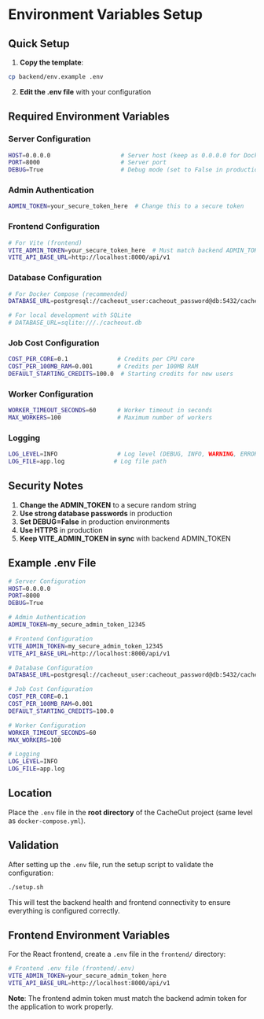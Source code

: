 # Environment Variables Setup

## Quick Setup

1. **Copy the template**:
```bash
cp backend/env.example .env
```

2. **Edit the .env file** with your configuration

## Required Environment Variables

### Server Configuration
```bash
HOST=0.0.0.0                    # Server host (keep as 0.0.0.0 for Docker)
PORT=8000                       # Server port
DEBUG=True                      # Debug mode (set to False in production)
```

### Admin Authentication
```bash
ADMIN_TOKEN=your_secure_token_here  # Change this to a secure token
```

### Frontend Configuration
```bash
# For Vite (frontend)
VITE_ADMIN_TOKEN=your_secure_token_here  # Must match backend ADMIN_TOKEN
VITE_API_BASE_URL=http://localhost:8000/api/v1
```

### Database Configuration
```bash
# For Docker Compose (recommended)
DATABASE_URL=postgresql://cacheout_user:cacheout_password@db:5432/cacheout_db

# For local development with SQLite
# DATABASE_URL=sqlite:///./cacheout.db
```

### Job Cost Configuration
```bash
COST_PER_CORE=0.1              # Credits per CPU core
COST_PER_100MB_RAM=0.001       # Credits per 100MB RAM
DEFAULT_STARTING_CREDITS=100.0  # Starting credits for new users
```

### Worker Configuration
```bash
WORKER_TIMEOUT_SECONDS=60      # Worker timeout in seconds
MAX_WORKERS=100                # Maximum number of workers
```

### Logging
```bash
LOG_LEVEL=INFO                 # Log level (DEBUG, INFO, WARNING, ERROR)
LOG_FILE=app.log              # Log file path
```

## Security Notes

1. **Change the ADMIN_TOKEN** to a secure random string
2. **Use strong database passwords** in production
3. **Set DEBUG=False** in production environments
4. **Use HTTPS** in production
5. **Keep VITE_ADMIN_TOKEN in sync** with backend ADMIN_TOKEN

## Example .env File

```bash
# Server Configuration
HOST=0.0.0.0
PORT=8000
DEBUG=True

# Admin Authentication
ADMIN_TOKEN=my_secure_admin_token_12345

# Frontend Configuration
VITE_ADMIN_TOKEN=my_secure_admin_token_12345
VITE_API_BASE_URL=http://localhost:8000/api/v1

# Database Configuration
DATABASE_URL=postgresql://cacheout_user:cacheout_password@db:5432/cacheout_db

# Job Cost Configuration
COST_PER_CORE=0.1
COST_PER_100MB_RAM=0.001
DEFAULT_STARTING_CREDITS=100.0

# Worker Configuration
WORKER_TIMEOUT_SECONDS=60
MAX_WORKERS=100

# Logging
LOG_LEVEL=INFO
LOG_FILE=app.log
```

## Location

Place the `.env` file in the **root directory** of the CacheOut project (same level as `docker-compose.yml`).

## Validation

After setting up the `.env` file, run the setup script to validate the configuration:

```bash
./setup.sh
```

This will test the backend health and frontend connectivity to ensure everything is configured correctly.

## Frontend Environment Variables

For the React frontend, create a `.env` file in the `frontend/` directory:

```bash
# Frontend .env file (frontend/.env)
VITE_ADMIN_TOKEN=your_secure_admin_token_here
VITE_API_BASE_URL=http://localhost:8000/api/v1
```

**Note**: The frontend admin token must match the backend admin token for the application to work properly. 